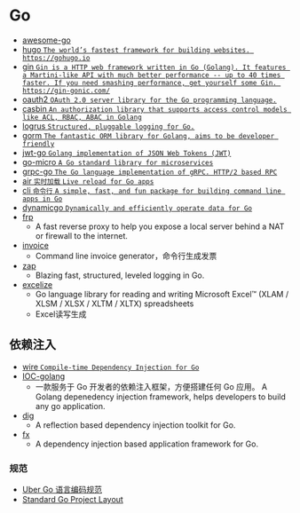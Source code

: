 # Go
 - [awesome-go](https://github.com/avelino/awesome-go)
 - [hugo `The world’s fastest framework for building websites. https://gohugo.io`](https://github.com/gohugoio/hugo)
 - [gin `Gin is a HTTP web framework written in Go (Golang). It features a Martini-like API with much better performance -- up to 40 times faster. If you need smashing performance, get yourself some Gin. https://gin-gonic.com/`](https://github.com/gin-gonic/gin)
 - [oauth2 `OAuth 2.0 server library for the Go programming language.`](https://github.com/go-oauth2/oauth2)
 - [casbin `An authorization library that supports access control models like ACL, RBAC, ABAC in Golang`](https://github.com/casbin/casbin)
 - [logrus `Structured, pluggable logging for Go.`](https://github.com/sirupsen/logrus)
 - [gorm `The fantastic ORM library for Golang, aims to be developer friendly`](https://github.com/go-gorm/gorm)
 - [jwt-go `Golang implementation of JSON Web Tokens (JWT)`](https://github.com/dgrijalva/jwt-go)
 - [go-micro `A Go standard library for microservices`](https://github.com/micro/go-micro)
 - [grpc-go `The Go language implementation of gRPC. HTTP/2 based RPC`](https://github.com/grpc/grpc-go)
 - [air `实时加载` `Live reload for Go apps`](https://github.com/cosmtrek/air)
 - [cli `命令行` `A simple, fast, and fun package for building command line apps in Go`](https://github.com/urfave/cli)
 - [dynamicgo `Dynamically and efficiently operate data for Go`](https://github.com/cloudwego/dynamicgo)
 - [frp](https://github.com/fatedier/frp)
    - A fast reverse proxy to help you expose a local server behind a NAT or firewall to the internet.
 - [invoice](https://github.com/maaslalani/invoice)
    - Command line invoice generator，命令行生成发票
 - [zap](https://github.com/uber-go/zap)
    - Blazing fast, structured, leveled logging in Go.
 - [excelize](https://github.com/qax-os/excelize)
    - Go language library for reading and writing Microsoft Excel™ (XLAM / XLSM / XLSX / XLTM / XLTX) spreadsheets
    - Excel读写生成

## 依赖注入
 - [wire `Compile-time Dependency Injection for Go`](https://github.com/google/wire)
 - [IOC-golang](https://github.com/alibaba/IOC-golang)
    - 一款服务于 Go 开发者的依赖注入框架，方便搭建任何 Go 应用。 A Golang depenedency injection framework, helps developers to build any go application.  
 - [dig](https://github.com/uber-go/dig)
    - A reflection based dependency injection toolkit for Go.
 - [fx](https://github.com/uber-go/fx)
    - A dependency injection based application framework for Go.

### 规范
 - [Uber Go 语言编码规范](https://github.com/xxjwxc/uber_go_guide_cn)
 - [Standard Go Project Layout](https://github.com/golang-standards/project-layout/blob/master/README_zh.md)
